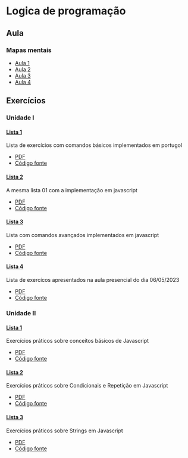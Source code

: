 # Logica de programação

## Aula

### Mapas mentais

* [Aula 1](aulas/aula01.png)
* [Aula 2](aulas/aula02.png)
* [Aula 3](aulas/aula03.png)
* [Aula 4](aulas/aula04.png)

## Exercícios

### Unidade I

#### [Lista 1](docs/unidade_I/lista01.md)

Lista de exercícios com comandos básicos implementados em portugol

* [PDF](docs/unidade_I/lista01.pdf)
* [Código fonte](src/unidade_I/lista01/)

#### [Lista 2](docs/unidade_I/lista02.md)

A mesma lista 01 com a implementação em javascript

* [PDF](docs/unidade_I/lista02.pdf)
* [Código fonte](src/unidade_I/lista02/)

#### [Lista 3](docs/unidade_I/lista03.md)

Lista com comandos avançados implementados em javascript

* [PDF](docs/unidade_I/lista03.pdf)
* [Código fonte](src/unidade_I/lista03/)

#### [Lista 4](docs/unidade_I/lista04.md)

Lista de exercícos apresentados na aula presencial do dia 06/05/2023

* [PDF](docs/unidade_I/lista04.pdf)
* [Código fonte](src/unidade_I/lista04/)

### Unidade II

#### [Lista 1](docs/unidade_II/lista01.md)

Exercícios práticos sobre conceitos básicos de Javascript

* [PDF](docs/unidade_II/lista01.pdf)
* [Código fonte](src/unidade_II/lista01/)

#### [Lista 2](docs/unidade_II/lista02.md)

Exercícios práticos sobre Condicionais e Repetição em Javascript

* [PDF](docs/unidade_II/lista02.pdf)
* [Código fonte](src/unidade_II/lista02/)

#### [Lista 3](docs/unidade_II/lista03.md)

Exercícios práticos sobre Strings em Javascript

* [PDF](docs/unidade_II/lista03.pdf)
* [Código fonte](src/unidade_II/lista03/)
